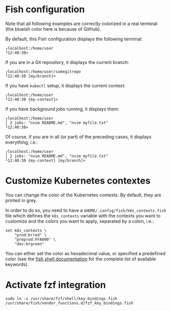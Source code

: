 Fish configuration
==================

Note that all following examples are correctly colorized in a real terminal (the blueish color here is because of
GitHub).

By default, this Fish configuration displays the following terminal:

```console
┌localhost:/home/user
└12:40:30> 
```

If you are in a Git repository, it displays the current branch:

```console
┌localhost:/home/user/somegitrepo
└12:40:30 [my/branch]> 
```

If you have `kubectl` setup, it displays the current context:

```console
┌localhost:/home/user
└12:40:30 {my-context}> 
```

If you have background jobs running, it displays them:

```console
┌localhost:/home/user
│ 2 jobs: "nvim README.md", "nvim myfile.txt"
└12:40:30> 
```

Of course, if you are in all (or part) of the preceding cases, it displays everything, i.e.:

```console
┌localhost:/home/user
│ 2 jobs: "nvim README.md", "nvim myfile.txt"
└12:40:30 {my-context} [my/branch]> 
```


Customize Kubernetes contextes
==============================

You can change the color of the Kubernetes contexts. By default, they are printed in grey.

In order to do so, you need to have a `$HOME/.config/fish/k8s_contexts.fish` file which defines the `k8s_contexts`
variable with the contexts you want to customize and the colors you want to apply, separated by a colon, i.e.:

```fish
set k8s_contexts \
	"prod:brred" \
	"preprod:FFA000" \
	"dev:brgreen"
```

You can either set the color as hexadecimal value, or specified a predefined color (see the
[fish shell documentation](https://fishshell.com/docs/current/commands.html#set_color) for the complete list of
available keywords).


Activate fzf integration
========================

	sudo ln -s /usr/share/fzf/shell/key-bindings.fish /usr/share/fish/vendor_functions.d/fzf_key_bindings.fish
